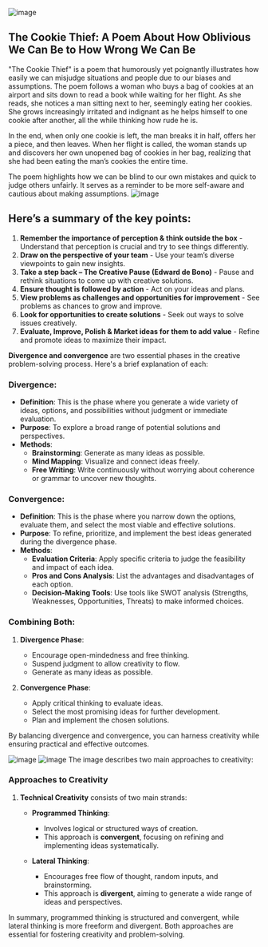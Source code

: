 ![image](https://github.com/anusha-tikarya/Soft_skills/assets/84814767/6c6da191-8b12-4e9a-8204-ac84bf3006d9)
## The Cookie Thief: A Poem About How Oblivious We Can Be to How Wrong We Can Be

"The Cookie Thief" is a poem that humorously yet poignantly 
illustrates how easily we can misjudge situations and people due to our biases and assumptions. 
The poem follows a woman who buys a bag of cookies at an airport and sits down to read a book while waiting for her flight.
As she reads, she notices a man sitting next to her, seemingly eating her cookies. She grows increasingly irritated and indignant as he
helps himself to one cookie after another, all the while thinking how rude he is. 

In the end, when only one cookie is left,
the man breaks it in half, offers her a piece, 
and then leaves. When her flight is called, the woman stands up and discovers her own unopened bag of cookies in her bag,
realizing that she had been eating the man’s cookies the entire time. 

The poem highlights how we can be blind to our own mistakes and quick to judge others unfairly.
It serves as a reminder to be more self-aware and cautious about making assumptions.
![image](https://github.com/anusha-tikarya/Soft_skills/assets/84814767/9909ac96-0fad-4a3b-80c9-98c5f2fa72e8)
## Here’s a summary of the key points:

1. **Remember the importance of perception & think outside the box** - Understand that perception is crucial and try to see things differently.
2. **Draw on the perspective of your team** - Use your team’s diverse viewpoints to gain new insights.
3. **Take a step back – The Creative Pause (Edward de Bono)** - Pause and rethink situations to come up with creative solutions.
4. **Ensure thought is followed by action** - Act on your ideas and plans.
5. **View problems as challenges and opportunities for improvement** - See problems as chances to grow and improve.
6. **Look for opportunities to create solutions** - Seek out ways to solve issues creatively.
7. **Evaluate, Improve, Polish & Market ideas for them to add value** - Refine and promote ideas to maximize their impact.

 **Divergence and convergence** are two essential phases in the creative problem-solving process. Here's a brief explanation of each:

### Divergence:
- **Definition**: This is the phase where you generate a wide variety of ideas, options, and possibilities without judgment or immediate evaluation.
- **Purpose**: To explore a broad range of potential solutions and perspectives.
- **Methods**:
  - **Brainstorming**: Generate as many ideas as possible.
  - **Mind Mapping**: Visualize and connect ideas freely.
  - **Free Writing**: Write continuously without worrying about coherence or grammar to uncover new thoughts.

### Convergence:
- **Definition**: This is the phase where you narrow down the options, evaluate them, and select the most viable and effective solutions.
- **Purpose**: To refine, prioritize, and implement the best ideas generated during the divergence phase.
- **Methods**:
  - **Evaluation Criteria**: Apply specific criteria to judge the feasibility and impact of each idea.
  - **Pros and Cons Analysis**: List the advantages and disadvantages of each option.
  - **Decision-Making Tools**: Use tools like SWOT analysis (Strengths, Weaknesses, Opportunities, Threats) to make informed choices.

### Combining Both:
1. **Divergence Phase**:
   - Encourage open-mindedness and free thinking.
   - Suspend judgment to allow creativity to flow.
   - Generate as many ideas as possible.

2. **Convergence Phase**:
   - Apply critical thinking to evaluate ideas.
   - Select the most promising ideas for further development.
   - Plan and implement the chosen solutions.

By balancing divergence and convergence, you can harness creativity while ensuring practical and effective outcomes.

![image](https://github.com/anusha-tikarya/Soft_skills/assets/84814767/81296b5c-c078-4010-b2f2-bac29e9db144)
![image](https://github.com/anusha-tikarya/Soft_skills/assets/84814767/530f17c2-88a0-4f01-9628-0eadc09f5304)
The image describes two main approaches to creativity:

### Approaches to Creativity

1. **Technical Creativity** consists of two main strands:
   
   - **Programmed Thinking**:
     - Involves logical or structured ways of creation.
     - This approach is **convergent**, focusing on refining and implementing ideas systematically.
     
   - **Lateral Thinking**:
     - Encourages free flow of thought, random inputs, and brainstorming.
     - This approach is **divergent**, aiming to generate a wide range of ideas and perspectives.

In summary, programmed thinking is structured and convergent, 
while lateral thinking is more freeform and divergent. Both approaches are essential for fostering creativity and problem-solving.
